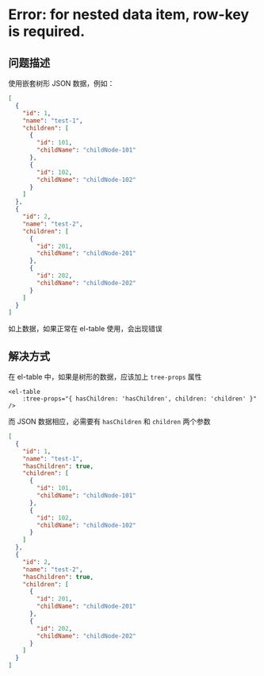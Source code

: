 # Error: for nested data item, row-key is required.

## 问题描述

使用嵌套树形 JSON 数据，例如：

```json
[
  {
    "id": 1,
    "name": "test-1",
    "children": [
      {
        "id": 101,
        "childName": "childNode-101"
      },
      {
        "id": 102,
        "childName": "childNode-102"
      }
    ]
  },
  {
    "id": 2,
    "name": "test-2",
    "children": [
      {
        "id": 201,
        "childName": "childNode-201"
      },
      {
        "id": 202,
        "childName": "childNode-202"
      }
    ]
  }
]
```

如上数据，如果正常在 el-table 使用，会出现错误

## 解决方式

在 el-table 中，如果是树形的数据，应该加上 `tree-props` 属性

```vue
<el-table
    :tree-props="{ hasChildren: 'hasChildren', children: 'children' }"
/>
```

而 JSON 数据相应，必需要有 `hasChildren` 和 `children` 两个参数

```json
[
  {
    "id": 1,
    "name": "test-1",
    "hasChildren": true,
    "children": [
      {
        "id": 101,
        "childName": "childNode-101"
      },
      {
        "id": 102,
        "childName": "childNode-102"
      }
    ]
  },
  {
    "id": 2,
    "name": "test-2",
    "hasChildren": true,
    "children": [
      {
        "id": 201,
        "childName": "childNode-201"
      },
      {
        "id": 202,
        "childName": "childNode-202"
      }
    ]
  }
]
```

